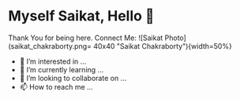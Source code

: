 # Myself Saikat, Hello :wave:
Thank You for being here. 
Connect Me: 
![Saikat Photo](saikat_chakraborty.png= 40x40 "Saikat Chakraborty"){width=50%}
- 👀 I’m interested in ...
- 🌱 I’m currently learning ...
- 💞️ I’m looking to collaborate on ...
- 📫 How to reach me ...

<!---
saikat1998/saikat1998 is a ✨ special ✨ repository because its `README.md` (this file) appears on your GitHub profile.
You can click the Preview link to take a look at your changes.
--->
